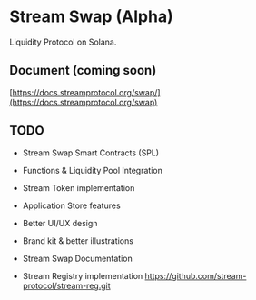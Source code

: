 # Stream Swap (Alpha)

Liquidity Protocol on Solana.

## Document (coming soon)

[https://docs.streamprotocol.org/swap/](https://docs.streamprotocol.org/swap)

## TODO

- Stream Swap Smart Contracts (SPL)
- Functions & Liquidity Pool Integration
- Stream Token implementation
- Application Store features
- Better UI/UX design
- Brand kit & better illustrations
- Stream Swap Documentation

- Stream Registry implementation https://github.com/stream-protocol/stream-reg.git
